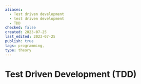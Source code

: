 ```yaml
---
aliases:
  - Test driven development
  - test driven development
  - TDD
checked: false
created: 2023-07-25
last_edited: 2023-07-25
publish: true
tags: programming,
type: theory
---
```

# Test Driven Development (TDD)

